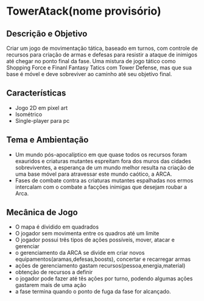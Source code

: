 # TowerAtack(nome provisório)

Descrição e Objetivo
--------------------
Criar um jogo de movimentação tática, baseado em turnos, com controle de recursos para criação de armas e defesas para resistir a ataque de inimigos até chegar no ponto final da fase.
Uma mistura de jogo tático como Shopping Force e Finanl Fantasy Tatics com Tower Defense, mas que sua base é móvel e deve sobreviver ao caminho até seu objetivo final.

Características
--------------
- Jogo 2D em pixel art
- Isométrico
- Single-player para pc

Tema e Ambientação
-------------------
- Um mundo pós-apocalíptico em que quase todos os recursos foram exauridos e criaturas mutantes espreitam fora dos muros das cidades sobreviventes,
a esperança de um mundo melhor resulta na criação de uma base móvel para atravessar este mundo caótico, a ARCA.
- Fases de combate contra as criaturas mutantes espalhadas nos ermos intercalam com o combate a facções inimigas que desejam roubar a Arca.

Mecânica de Jogo
-----------------
- O mapa é dividido em quadrados
- O jogador sem movimenta entre os quadros até um limite
- O jogador possui três tipos de ações possíveis, mover, atacar e gerenciar
- o gerenciamento da ARCA se divide em criar novos equipamentos(aramas,defesas,boosts), concertar e recarregar armas
- ações de gerenciamento gastam recursos(pessoa,energia,material)
- obtenção de recursos a definir
- o jogador pode fazer até tês ações por turno, podendo algumas ações gastarem mais de uma ação
- a fase termina quando o ponto de fuga da fase for alcançado.

